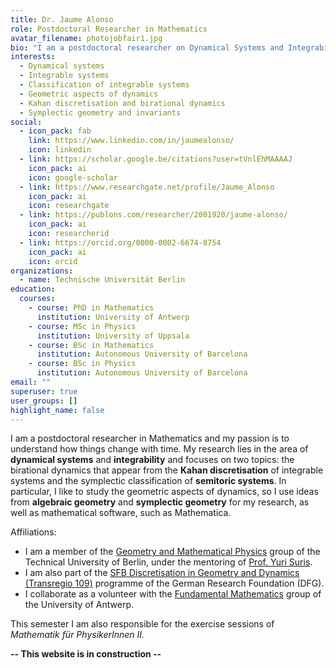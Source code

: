 ```yaml
---
title: Dr. Jaume Alonso
role: Postdoctoral Researcher in Mathematics
avatar_filename: photojobfair1.jpg
bio: "I am a postdoctoral researcher on Dynamical Systems and Integrability. "
interests:
  - Dynamical systems
  - Integrable systems
  - Classification of integrable systems
  - Geometric aspects of dynamics
  - Kahan discretisation and birational dynamics
  - Symplectic geometry and invariants
social:
  - icon_pack: fab
    link: https://www.linkedin.com/in/jaumealonso/
    icon: linkedin
  - link: https://scholar.google.be/citations?user=tVnlEhMAAAAJ
    icon_pack: ai
    icon: google-scholar
  - link: https://www.researchgate.net/profile/Jaume_Alonso
    icon_pack: ai
    icon: researchgate
  - link: https://publons.com/researcher/2001920/jaume-alonso/
    icon_pack: ai
    icon: researcherid
  - link: https://orcid.org/0000-0002-6674-8754
    icon_pack: ai
    icon: orcid
organizations:
  - name: Technische Universität Berlin
education:
  courses:
    - course: PhD in Mathematics
      institution: University of Antwerp
    - course: MSc in Physics
      institution: University of Uppsala
    - course: BSc in Mathematics
      institution: Autonomous University of Barcelona
    - course: BSc in Physics
      institution: Autonomous University of Barcelona
email: ""
superuser: true
user_groups: []
highlight_name: false
---
```

I am a postdoctoral researcher in Mathematics and my passion is to understand how things change with time. My research lies in the area of **dynamical systems** and **integrability** and focuses on two topics: the birational dynamics that appear from the **Kahan discretisation** of integrable systems and the symplectic classification of **semitoric systems**. In  particular, I like to study the geometric aspects of dynamics, so I use ideas from **algebraic geometry** and **symplectic geometry** for my research, as well as mathematical software, such as Mathematica. 

Affiliations: 

* I am a member of the [Geometry and Mathematical Physics](https://www.math.tu-berlin.de/arbeitsgruppen/ag_geometrie_und_mathematische_physik/geometrie_und_mathematische_physik/parameter/en/) group of the Technical University of Berlin, under the mentoring of [Prof. Yuri Suris](http://page.math.tu-berlin.de/~suris/). 
* I am also part of the [SFB Discretisation in Geometry and Dynamics (Transregio 109)](https://www.discretization.de/) programme of the German Research Foundation (DFG).
* I collaborate as a volunteer with the [Fundamental Mathematics](https://www.uantwerpen.be/en/research-groups/fundamental-mathematics/) group of the University of Antwerp.

This semester I am also responsible for the exercise sessions of *Mathematik für PhysikerInnen II.*

**-- This website is in construction --** 

